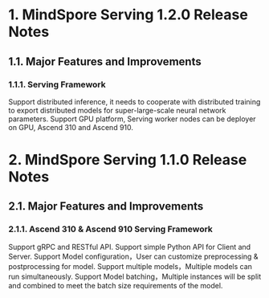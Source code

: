 
# 1. MindSpore Serving 1.2.0 Release Notes

## 1.1. Major Features and Improvements

### 1.1.1. Serving Framework

Support distributed inference, it needs to cooperate with distributed training to export distributed models for super-large-scale neural network parameters.
Support GPU platform, Serving worker nodes can be deployer on GPU, Ascend 310 and Ascend 910.

# 2. MindSpore Serving 1.1.0 Release Notes

## 2.1. Major Features and Improvements

### 2.1.1. Ascend 310 & Ascend 910 Serving Framework

Support gRPC and RESTful API.
Support simple Python API for Client and Server.
Support Model configuration，User can customize preprocessing & postprocessing for model.
Support multiple models，Multiple models can run simultaneously.
Support Model batching，Multiple instances will be split and combined to meet the batch size requirements of the model.

